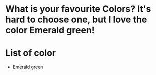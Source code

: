 # What is your favourite Colors? It's hard to choose one, but I love the color Emerald green!

# List of color
- Emerald green
